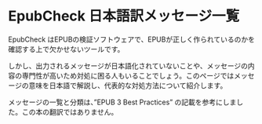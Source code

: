 # EpubCheck 日本語訳メッセージ一覧 #

EpubCheck はEPUBの検証ソフトウェアで、EPUBが正しく作られているのかを確認する上で欠かせないツールです。

しかし、出力されるメッセージが日本語化されていないことや、メッセージの内容の専門性が高いため対処に困る人もいることでしょう。このページではメッセージの意味を日本語で解説し、代表的な対処方法について紹介します。

メッセージの一覧と分類は、”EPUB 3 Best Practices” の記載を参考にしました。この本の翻訳ではありません。